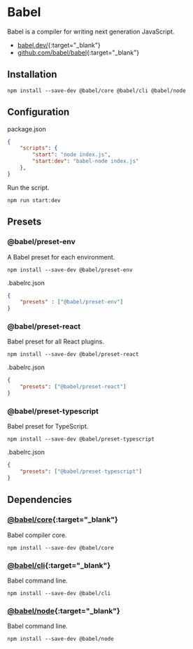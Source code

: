# Babel

Babel is a compiler for writing next generation JavaScript.

- [babel.dev/](https://babel.dev/){:target="_blank"}
- [github.com/babel/babel](https://github.com/babel/babel){:target="_blank"}

## Installation

```shell
npm install --save-dev @babel/core @babel/cli @babel/node
```

## Configuration

package.json

```json
{ 
    "scripts": {
        "start": "node index.js", 
        "start:dev": "babel-node index.js"
    },
}
```

Run the script.

```shell
npm run start:dev
```

## Presets

### @babel/preset-env

A Babel preset for each environment.

```shell
npm install --save-dev @babel/preset-env
```

.babelrc.json

```json
{ 
    "presets" : ["@babel/preset-env"]
}
```

### @babel/preset-react

Babel preset for all React plugins.

```shell
npm install --save-dev @babel/preset-react
```

.babelrc.json

```json
{ 
    "presets": ["@babel/preset-react"]
}
```

### @babel/preset-typescript

Babel preset for TypeScript.

```shell
npm install --save-dev @babel/preset-typescript
```

.babelrc.json

```json
{ 
    "presets": ["@babel/preset-typescript"]
}
```

## Dependencies

### [@babel/core](https://www.npmjs.com/package/@babel/core){:target="_blank"}

Babel compiler core.

```shell
npm install --save-dev @babel/core
```

### [@babel/cli](https://www.npmjs.com/package/@babel/cli){:target="_blank"}

Babel command line.

```shell
npm install --save-dev @babel/cli
```

### [@babel/node](https://www.npmjs.com/package/@babel/node){:target="_blank"}

Babel command line.

```shell
npm install --save-dev @babel/node
```
